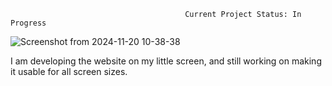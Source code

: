                                            Current Project Status: In Progress



                                           
![Screenshot from 2024-11-20 10-38-38](https://github.com/user-attachments/assets/c6fecb6d-44af-4280-a01d-0849581821b7)


I am developing the website on my little screen, and still working on making it usable for all screen sizes.

